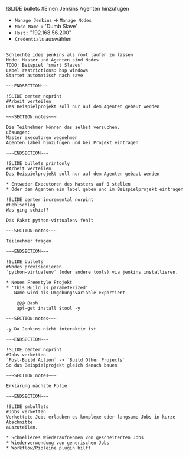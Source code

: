 !SLIDE bullets
#Einen Jenkins Agenten hinzufügen

* `Manage Jenkins` -> `Manage Nodes`
* `Node Name` + 'Dumb Slave'
* `Host` : "192.168.56.200"
* `Credentials` auswählen

~~~SECTION:notes~~~

Schlechte idee jenkins als root laufen zu lassen
Node: Master und Agenten sind Nodes
TODO: Beispiel 'smart Slaves' 
Label restrictions: bsp windows
Startet automatisch nach save

~~~ENDSECTION~~~

!SLIDE center noprint
#Arbeit verteilen
Das Beispielprojekt soll nur auf dem Agenten gebaut werden

~~~SECTION:notes~~~

Die Teilnehmer können das selbst versuchen.
Lösungen:
Master executoren wegnehmen
Agenten label hinzufügen und bei Projekt eintragen

~~~ENDSECTION~~~

!SLIDE bullets printonly
#Arbeit verteilen
Das Beispielprojekt soll nur auf dem Agenten gebaut werden

* Entweder Executoren des Masters auf 0 stellen
* Oder dem Agenten ein label geben und im Beispielprojekt eintragen

!SLIDE center incremental norpint 
#Fehlschlag
Was ging schief?

Das Paket python-virtualenv fehlt

~~~SECTION:notes~~~

Teilnehmer fragen

~~~ENDSECTION~~~

!SLIDE bullets
#Nodes provisionieren
`python-virtualenv` (oder andere tools) via jenkins installieren.

* Neues Freestyle Projekt
* 'This Build is parameterized'
 - Name wird als Umgebungsvariable exportiert

    @@@ Bash
    apt-get install $tool -y

~~~SECTION:notes~~~

-y Da Jenkins nicht interaktiv ist

~~~ENDSECTION~~~

!SLIDE center noprint
#Jobs verketten
`Post-Build Action` -> `Build Other Projects`
So das Beispielprojekt gleich danach bauen

~~~SECTION:notes~~~

Erklärung nächste Folie

~~~ENDSECTION~~~

!SLIDE smbullets
#Jobs verketten
Verkettete Jobs erlauben es komplexe oder langsame Jobs in kurze Abschnitte
auszuteilen.

* Schnelleres Wiederaufnehmen von gescheiterten Jobs
* Wiederverwendung von generischen Jobs
* Workflow/Pipleine plugin hilft
